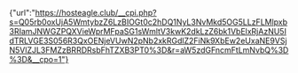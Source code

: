 {"url":"https://hosteagle.club/__cpi.php?s=Q05rb0oxUjA5WmtybzZ6LzBIOGt0c2hDQ1NyL3NvMkd5OG5LLzFLMlpxb3RIamJNWGZPQXVieWprMFpaSG1sWmltV3kwK2dkLzZ6bk1VbElxRjAzNU5IdTRLVGE3S056R3QxOENjeVUwN2pNb2xkRGdlZ2FiNk9XbEw2eUxaNE9VSjN5VlZJL3FMZzBRRDRsbFhTZXB3PT0%3D&r=aW5zdGFncmFtLmNvbQ%3D%3D&__cpo=1"}
